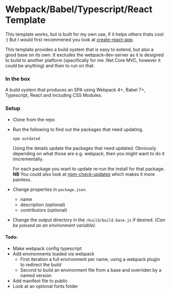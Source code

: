 # Webpack/Babel/Typescript/React Template

This template works, but is built for my own use, if it helps others thats cool :) But I would first recommened you look at [create-react-app](https://facebook.github.io/create-react-app/).

This template provides a build system that is easy to extend, but also a good base on its own. It  excludes the webpack-dev-server as it is designed to build to another platform (specifically for me .Net Core MVC, however it could be anything) and then to run on that.

### In the box

A build system that produces an SPA using Webpack 4+, Babel 7+, Typescript, React and including CSS Modules.

### Setup

- Clone from the repo 
- Run the following to find out the packages that need updating.

	```js
	npm outdated
	```

	Using the details update the packages that need updated. Obviously depending on what those are e.g. webpack, then you might want to do it imcrementally.

	For each package you want to update re-run the install for that package. __NB__ You could also look at [npm-check-updates](https://www.npmjs.org/package/npm-check-updates) which makes it more painless.

- Change properties in `package.json`.
	- name
	- description (optional)
	- contributors (optional)

- Change the output directory in the `/build/build.base.js` if desired. *(Can be passed as an environment variable).*

#### Todo:

- Make webpack config typescript
- Add environments loaded via webpack
	- First iteration a full environment per name, using a webpack plugin to redirect the build
	- Second to build an environment file from a base and overriden by a named version
- Add manifest file to public
- Look at an optional fonts folder